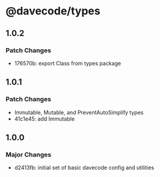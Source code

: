 # @davecode/types

## 1.0.2

### Patch Changes

- 176570b: export Class from types package

## 1.0.1

### Patch Changes

- Immutable, Mutable, and PreventAutoSimplify types
- 41c1e45: add Immutable<T>

## 1.0.0

### Major Changes

- d2413fb: initial set of basic davecode config and utilities
